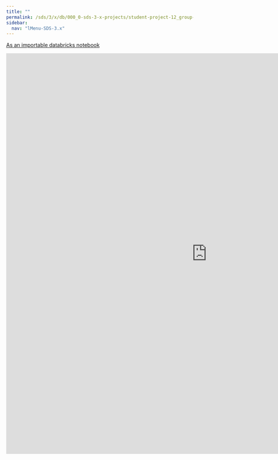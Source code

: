 ```yaml
---
title: ""
permalink: /sds/3/x/db/000_0-sds-3-x-projects/student-project-12_group-CovidPandemic/02_DataPreprocess/
sidebar:
  nav: "lMenu-SDS-3.x"
---
```


[As an importable databricks notebook](https://lamastex.github.io/scalable-data-science/sds/3/x/db/000_0-sds-3-x-projects/student-project-12_group-CovidPandemic/02_DataPreprocess.html)

<iframe src="https://lamastex.github.io/scalable-data-science/sds/3/x/db/000_0-sds-3-x-projects/student-project-12_group-CovidPandemic/02_DataPreprocess.html" width="1080" height="1080" frameborder="0"></iframe>
